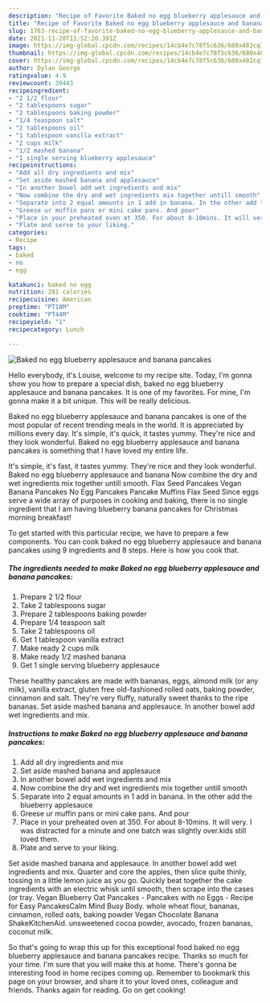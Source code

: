 ```yaml
---
description: "Recipe of Favorite Baked no egg blueberry applesauce and banana pancakes"
title: "Recipe of Favorite Baked no egg blueberry applesauce and banana pancakes"
slug: 1763-recipe-of-favorite-baked-no-egg-blueberry-applesauce-and-banana-pancakes
date: 2021-11-20T11:52:20.391Z
image: https://img-global.cpcdn.com/recipes/14cb4e7c78f5c636/680x482cq70/baked-no-egg-blueberry-applesauce-and-banana-pancakes-recipe-main-photo.jpg
thumbnail: https://img-global.cpcdn.com/recipes/14cb4e7c78f5c636/680x482cq70/baked-no-egg-blueberry-applesauce-and-banana-pancakes-recipe-main-photo.jpg
cover: https://img-global.cpcdn.com/recipes/14cb4e7c78f5c636/680x482cq70/baked-no-egg-blueberry-applesauce-and-banana-pancakes-recipe-main-photo.jpg
author: Dylan George
ratingvalue: 4.9
reviewcount: 39443
recipeingredient:
- "2 1/2 flour"
- "2 tablespoons sugar"
- "2 tablespoons baking powder"
- "1/4 teaspoon salt"
- "2 tablespoons oil"
- "1 tablespoon vanilla extract"
- "2 cups milk"
- "1/2 mashed banana"
- "1 single serving blueberry applesauce"
recipeinstructions:
- "Add all dry ingredients and mix"
- "Set aside mashed banana and applesauce"
- "In another bowel add wet ingredients and mix"
- "Now combine the dry and wet ingredients mix together untill smooth"
- "Separate into 2 equal amounts in 1 add in banana. In the other add the blueberry applesauce"
- "Greese ur muffin pans or mini cake pans. And pour"
- "Place in your preheated oven at 350. For about 8-10mins. It will very. I was distracted for a minute and one batch was slightly over.kids still loved them."
- "Plate and serve to your liking."
categories:
- Recipe
tags:
- baked
- no
- egg

katakunci: baked no egg 
nutrition: 281 calories
recipecuisine: American
preptime: "PT18M"
cooktime: "PT44M"
recipeyield: "1"
recipecategory: Lunch

---
```



![Baked no egg blueberry applesauce and banana pancakes](https://img-global.cpcdn.com/recipes/14cb4e7c78f5c636/680x482cq70/baked-no-egg-blueberry-applesauce-and-banana-pancakes-recipe-main-photo.jpg)

Hello everybody, it's Louise, welcome to my recipe site. Today, I'm gonna show you how to prepare a special dish, baked no egg blueberry applesauce and banana pancakes. It is one of my favorites. For mine, I'm gonna make it a bit unique. This will be really delicious.

Baked no egg blueberry applesauce and banana pancakes is one of the most popular of recent trending meals in the world. It is appreciated by millions every day. It's simple, it's quick, it tastes yummy. They're nice and they look wonderful. Baked no egg blueberry applesauce and banana pancakes is something that I have loved my entire life.

It&#39;s simple, it&#39;s fast, it tastes yummy. They&#39;re nice and they look wonderful. Baked no egg blueberry applesauce and banana Now combine the dry and wet ingredients mix together untill smooth. Flax Seed Pancakes Vegan Banana Pancakes No Egg Pancakes Pancake Muffins Flax Seed Since eggs serve a wide array of purposes in cooking and baking, there is no single ingredient that I am having blueberry banana pancakes for Christmas morning breakfast!


To get started with this particular recipe, we have to prepare a few components. You can cook baked no egg blueberry applesauce and banana pancakes using 9 ingredients and 8 steps. Here is how you cook that.

<!--inarticleads1-->

##### The ingredients needed to make Baked no egg blueberry applesauce and banana pancakes:

1. Prepare 2 1/2 flour
1. Take 2 tablespoons sugar
1. Prepare 2 tablespoons baking powder
1. Prepare 1/4 teaspoon salt
1. Take 2 tablespoons oil
1. Get 1 tablespoon vanilla extract
1. Make ready 2 cups milk
1. Make ready 1/2 mashed banana
1. Get 1 single serving blueberry applesauce


These healthy pancakes are made with bananas, eggs, almond milk (or any milk), vanilla extract, gluten free old-fashioned rolled oats, baking powder, cinnamon and salt. They&#39;re very fluffy, naturally sweet thanks to the ripe bananas. Set aside mashed banana and applesauce. In another bowel add wet ingredients and mix. 

<!--inarticleads2-->

##### Instructions to make Baked no egg blueberry applesauce and banana pancakes:

1. Add all dry ingredients and mix
1. Set aside mashed banana and applesauce
1. In another bowel add wet ingredients and mix
1. Now combine the dry and wet ingredients mix together untill smooth
1. Separate into 2 equal amounts in 1 add in banana. In the other add the blueberry applesauce
1. Greese ur muffin pans or mini cake pans. And pour
1. Place in your preheated oven at 350. For about 8-10mins. It will very. I was distracted for a minute and one batch was slightly over.kids still loved them.
1. Plate and serve to your liking.


Set aside mashed banana and applesauce. In another bowel add wet ingredients and mix. Quarter and core the apples, then slice quite thinly, tossing in a little lemon juice as you go. Quickly beat together the cake ingredients with an electric whisk until smooth, then scrape into the cases (or tray. Vegan Blueberry Oat Pancakes - Pancakes with no Eggs - Recipe for Easy PancakesCalm Mind Busy Body. whole wheat flour, bananas, cinnamon, rolled oats, baking powder Vegan Chocolate Banana ShakeKitchenAid. unsweetened cocoa powder, avocado, frozen bananas, coconut milk. 

So that's going to wrap this up for this exceptional food baked no egg blueberry applesauce and banana pancakes recipe. Thanks so much for your time. I'm sure that you will make this at home. There's gonna be interesting food in home recipes coming up. Remember to bookmark this page on your browser, and share it to your loved ones, colleague and friends. Thanks again for reading. Go on get cooking!
